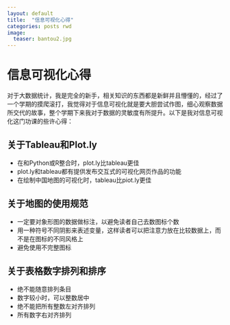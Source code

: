 ```yaml
---
layout: default
title:  "信息可视化心得"
categories: posts rwd
image:
  teaser: bantou2.jpg
---
```

#  信息可视化心得
对于大数据统计，我是完全的新手，相关知识的东西都是新鲜并且懵懂的，经过了一个学期的摸爬滚打，我觉得对于信息可视化就是要大胆尝试作图，细心观察数据所交代的故事，整个学期下来我对于数据的灵敏度有所提升。以下是我对信息可视化这门功课的些许心得：

## 关于Tableau和Plot.ly
- 在和Python或R整合时，plot.ly比tableau更佳
- plot.ly和tableau都有提供发布交互式的可视化网页作品的功能
- 在绘制中国地图的可视化时，tableau比piot.ly更佳
##  关于地图的使用规范
- 一定要对象形图的数据做标注，以避免读者自己去数图标个数
- 用一种符号不同阴影来表述变量，这样读者可以把注意力放在比较数据上，而不是在图标的不同风格上
- 避免使用不完整图标
##  关于表格数字排列和排序
- 绝不能随意排列条目
- 数字较小时，可以整数居中
- 绝不能把所有整数左对齐排列
- 所有数字右对齐排列
